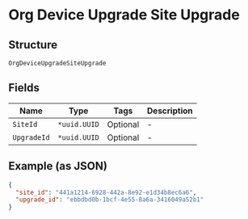 
# Org Device Upgrade Site Upgrade

## Structure

`OrgDeviceUpgradeSiteUpgrade`

## Fields

| Name | Type | Tags | Description |
|  --- | --- | --- | --- |
| `SiteId` | `*uuid.UUID` | Optional | - |
| `UpgradeId` | `*uuid.UUID` | Optional | - |

## Example (as JSON)

```json
{
  "site_id": "441a1214-6928-442a-8e92-e1d34b8ec6a6",
  "upgrade_id": "ebbdbd0b-1bcf-4e55-8a6a-3416049a52b1"
}
```


